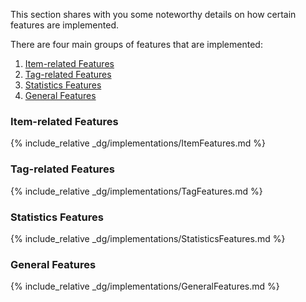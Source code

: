 <!-- markdownlint-disable-file first-line-h1 -->

This section shares with you some noteworthy details on how certain features are implemented.

There are four main groups of features that are implemented:
1. [Item-related Features](#item-related-features)
1. [Tag-related Features](#tag-related-features)
1. [Statistics Features](#statistics-features)
1. [General Features](#general-features)

### Item-related Features

{% include_relative _dg/implementations/ItemFeatures.md %}

### Tag-related Features

{% include_relative _dg/implementations/TagFeatures.md %}

### Statistics Features

{% include_relative _dg/implementations/StatisticsFeatures.md %}

### General Features

{% include_relative _dg/implementations/GeneralFeatures.md %}
